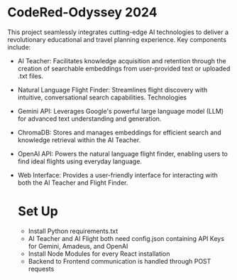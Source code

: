# CodeRed-Odyssey 2024

This project seamlessly integrates cutting-edge AI technologies to deliver a revolutionary educational and travel planning experience.  Key components include:

- AI Teacher: Facilitates knowledge acquisition and retention through the creation of searchable embeddings from user-provided text or uploaded .txt files.
- Natural Language Flight Finder: Streamlines flight discovery with intuitive, conversational search capabilities.
Technologies

- Gemini API: Leverages Google's powerful large language model (LLM) for advanced text understanding and generation.
- ChromaDB: Stores and manages embeddings for efficient search and knowledge retrieval within the AI Teacher.
- OpenAI API: Powers the natural language flight finder, enabling users to find ideal flights using everyday language.
- Web Interface: Provides a user-friendly interface for interacting with both the AI Teacher and Flight Finder.

  # Set Up
  - Install Python requirements.txt
  - AI Teacher and AI Flight both need config.json containing API Keys for Gemini, Amadeus, and OpenAI
  - Install Node Modules for every React installation
  - Backend to Frontend communication is handled through POST requests
